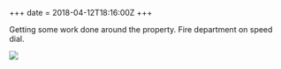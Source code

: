 +++
date = 2018-04-12T18:16:00Z
+++

Getting some work done around the property. Fire department on speed dial. 

![](/uploads/2018/fire-pit.jpeg)